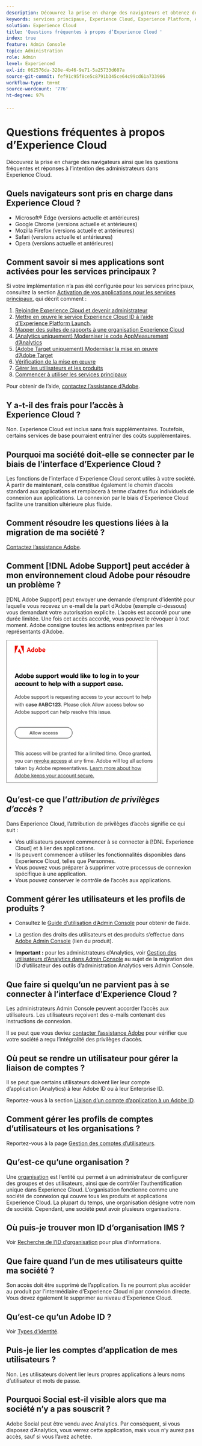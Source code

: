 ```yaml
---
description: Découvrez la prise en charge des navigateurs et obtenez des réponses aux questions fréquentes à l’intention des administrateurs dans Adobe Experience Cloud.
keywords: services principaux, Experience Cloud, Experience Platform, Analytics, Target, gestion des utilisateurs.
solution: Experience Cloud
title: 'Questions fréquentes à propos d’Experience Cloud '
index: true
feature: Admin Console
topic: Administration
role: Admin
level: Experienced
exl-id: 062576da-328e-4b46-9e71-5a25733d607a
source-git-commit: fef91c95f8ce5c8791b345ce64c99cd61a733966
workflow-type: tm+mt
source-wordcount: '776'
ht-degree: 97%

---
```


# Questions fréquentes à propos d’Experience Cloud

Découvrez la prise en charge des navigateurs ainsi que les questions fréquentes et réponses à l’intention des administrateurs dans Experience Cloud.

## Quels navigateurs sont pris en charge dans Experience Cloud ?

* Microsoft® Edge (versions actuelle et antérieures)
* Google Chrome (versions actuelle et antérieures)
* Mozilla Firefox (versions actuelle et antérieures)
* Safari (versions actuelle et antérieures)
* Opera (versions actuelle et antérieures)

## Comment savoir si mes applications sont activées pour les services principaux ?

Si votre implémentation nʼa pas été configurée pour les services principaux, consultez la section [Activation de vos applications pour les services principaux](core-services.md#concept_07ED1D5C64234E77976E6D572E78FB9C), qui décrit comment :

1. [Rejoindre Experience Cloud et devenir administrateur](core-services.md#section_2423F0BD3DF642658103310EE5EA6154)
1. [Mettre en œuvre le service Experience Cloud ID à l’aide d’Experience Platform Launch](https://experienceleague.adobe.com/docs/experience-platform/tags/get-started/quick-start.html?lang=fr).
1. [Mapper des suites de rapports à une organisation Experience Cloud](core-services.md#concept_apg_zq2_rw)
1. [(Analytics uniquement) Moderniser le code AppMeasurement d’Analytics](core-services.md#section_1798D9D0F05C47E29816AC4EEB9A0913)
1. [(Adobe Target uniquement) Moderniser la mise en œuvre d’Adobe Target](core-services.md#section_C2F4493C7A36406DAE2266B429A4BD24)
1. [Vérification de la mise en œuvre](core-services.md#section_E641782A0F4F44AF8C9C91216BE330D5)
1. [Gérer les utilisateurs et les produits](core-services.md#section_B6E95F4E0E12483CB9DA99CBC0C5A4AF)
1. [Commencer à utiliser les services principaux](core-services.md#section_960C06093623462E8EA247B3E97274A1)

Pour obtenir de l’aide, [contactez l’assistance d’Adobe](https://experienceleague.adobe.com/?support-solution=General&amp;lang=fr#support).

## Y a-t-il des frais pour l’accès à Experience Cloud ?

Non. Experience Cloud est inclus sans frais supplémentaires. Toutefois, certains services de base pourraient entraîner des coûts supplémentaires.

## Pourquoi ma société doit-elle se connecter par le biais de l’interface d’Experience Cloud ?

Les fonctions de l’interface d’Experience Cloud seront utiles à votre société. À partir de maintenant, cela constitue également le chemin dʼaccès standard aux applications et remplacera à terme dʼautres flux individuels de connexion aux applications. La connexion par le biais d’Experience Cloud facilite une transition ultérieure plus fluide.

## Comment résoudre les questions liées à la migration de ma société ?

[Contactez l’assistance Adobe](https://experienceleague.adobe.com/?support-solution=General#support).

## Comment [!DNL Adobe Support] peut accéder à mon environnement cloud Adobe pour résoudre un problème ?

[!DNL Adobe Support] peut envoyer une demande d’emprunt d’identité pour laquelle vous recevez un e-mail de la part dʼAdobe (exemple ci-dessous) vous demandant votre autorisation explicite. L’accès est accordé pour une durée limitée. Une fois cet accès accordé, vous pouvez le révoquer à tout moment. Adobe consigne toutes les actions entreprises par les représentants dʼAdobe.

![Cas d’assistance Adobe](assets/support-email.png)

## Qu’est-ce que l’_attribution de privilèges d’accès_ ?

Dans Experience Cloud, lʼattribution de privilèges dʼaccès signifie ce qui suit :

* Vos utilisateurs peuvent commencer à se connecter à [!DNL Experience Cloud] et à lier des applications.
* Ils peuvent commencer à utiliser les fonctionnalités disponibles dans Experience Cloud, telles que Personnes.
* Vous pouvez vous préparer à supprimer votre processus de connexion spécifique à une application.
* Vous pouvez conserver le contrôle de lʼaccès aux applications.

## Comment gérer les utilisateurs et les profils de produits ?

* Consultez le [Guide d’utilisation d’Admin Console](https://helpx.adobe.com/fr/enterprise/admin-guide.html) pour obtenir de l’aide.

* La gestion des droits des utilisateurs et des produits s’effectue dans [Adobe Admin Console](https://adminconsole.adobe.com/enterprise) (lien du produit).

* **Important :** pour les administrateurs d’Analytics, voir [Gestion des utilisateurs d’Analytics dans Admin Console](https://experienceleague.adobe.com/docs/analytics/admin/user-product-management/migrate-users/c-migration-tool.html?lang=fr) au sujet de la migration des ID d’utilisateur des outils d’administration Analytics vers Admin Console.

## Que faire si quelqu’un ne parvient pas à se connecter à l’interface d’Experience Cloud ?

Les administrateurs Admin Console peuvent accorder l’accès aux utilisateurs. Les utilisateurs reçoivent des e-mails contenant des instructions de connexion.

Il se peut que vous deviez [contacter l’assistance Adobe](https://experienceleague.adobe.com/?support-solution=General#support) pour vérifier que votre société a reçu l’intégralité des privilèges d’accès.

## Où peut se rendre un utilisateur pour gérer la liaison de comptes ?

Il se peut que certains utilisateurs doivent lier leur compte dʼapplication (Analytics) à leur Adobe ID ou à leur Enterprise ID.

Reportez-vous à la section [Liaison dʼun compte dʼapplication à un Adobe ID](organizations.md#task_FD389E78640848919E247AC5E95B8369).

## Comment gérer les profils de comptes d’utilisateurs et les organisations ?

Reportez-vous à la page [Gestion des comptes d’utilisateurs](organizations.md#topic_C31CB834F109465A82ED57FF0563B3F1).

## Qu’est-ce qu’une organisation ?

Une [organisation](organizations.md) est lʼentité qui permet à un administrateur de configurer des groupes et des utilisateurs, ainsi que de contrôler lʼauthentification unique dans Experience Cloud. Lʼorganisation fonctionne comme une société de connexion qui couvre tous les produits et applications Experience Cloud. La plupart du temps, une organisation désigne votre nom de société. Cependant, une société peut avoir plusieurs organisations.

## Où puis-je trouver mon ID d’organisation IMS ?

Voir [Recherche de l’ID d’organisation](organizations.md) pour plus d’informations.

## Que faire quand lʼun de mes utilisateurs quitte ma société ?

Son accès doit être supprimé de lʼapplication. Ils ne pourront plus accéder au produit par l’intermédiaire d’Experience Cloud ni par connexion directe. Vous devez également le supprimer au niveau d’Experience Cloud.

## Qu’est-ce qu’un Adobe ID ?

Voir [Types d’identité](https://helpx.adobe.com/fr/enterprise/using/identity.html).

## Puis-je lier les comptes dʼapplication de mes utilisateurs ?

Non. Les utilisateurs doivent lier leurs propres applications à leurs noms dʼutilisateur et mots de passe.

## Pourquoi Social est-il visible alors que ma société n’y a pas souscrit ?

Adobe Social peut être vendu avec Analytics. Par conséquent, si vous disposez dʼAnalytics, vous verrez cette application, mais vous nʼy aurez pas accès, sauf si vous lʼavez achetée.
